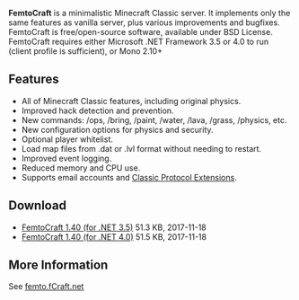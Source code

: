 **FemtoCraft** is a minimalistic Minecraft Classic server. It implements only the same features as vanilla server, plus various improvements and bugfixes. FemtoCraft is free/open-source software, available under BSD License. FemtoCraft requires either Microsoft .NET Framework 3.5 or 4.0 to run (client profile is sufficient), or Mono 2.10+

Features
----
- All of Minecraft Classic features, including original physics.
- Improved hack detection and prevention.
- New commands: /ops, /bring, /paint, /water, /lava, /grass, /physics, etc.
- New configuration options for physics and security.
- Optional player whitelist.
- Load map files from .dat or .lvl format without needing to restart.
- Improved event logging.
- Reduced memory and CPU use.
- Supports email accounts and [Classic Protocol Extensions](http://wiki.vg/Classic_Protocol_Extension).

Download
----
- [FemtoCraft 1.40 (for .NET 3.5)](http://femto.fcraft.net/FemtoCraft_1.40_net35.zip) 51.3 KB, 2017-11-18
- [FemtoCraft 1.40 (for .NET 4.0)](http://femto.fcraft.net/FemtoCraft_1.40_net40.zip) 51.5 KB, 2017-11-18

More Information
----
See [femto.fCraft.net](http://femto.fcraft.net/)
